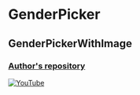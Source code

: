 # GenderPicker
## GenderPickerWithImage

### [Author's repository](https://github.com/TheTechDesigner/GenderPicker)

[![YouTube](https://img.youtube.com/vi/O7ohRbAKroo/0.jpg)](hhttps://youtu.be/O7ohRbAKroo "Easy to use GenderPicker in your App | GenderPickerWithImage")

